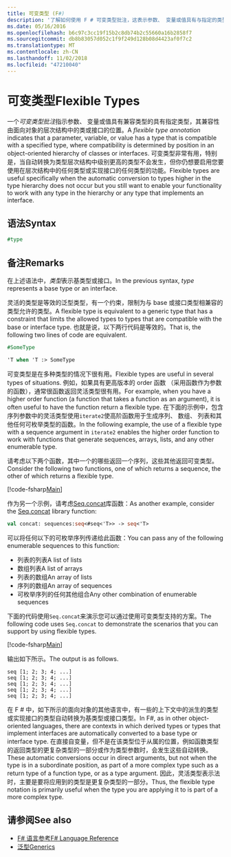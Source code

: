 ```yaml
---
title: 可变类型 (F#)
description: '了解如何使用 F # 可变类型批注，这表示参数、 变量或值具有与指定的类型兼容的类型。'
ms.date: 05/16/2016
ms.openlocfilehash: b6c97c3cc19f15b2c8db74b2c55660a16b2858f7
ms.sourcegitcommit: db8b83057d052c1f9f249d128b08d4423af0f7c2
ms.translationtype: MT
ms.contentlocale: zh-CN
ms.lasthandoff: 11/02/2018
ms.locfileid: "47210040"
---
```

# <a name="flexible-types"></a><span data-ttu-id="0e654-103">可变类型</span><span class="sxs-lookup"><span data-stu-id="0e654-103">Flexible Types</span></span>

<span data-ttu-id="0e654-104">一个*可变类型批注*指示参数、 变量或值具有兼容类型的具有指定类型，其兼容性由面向对象的层次结构中的类或接口的位置。</span><span class="sxs-lookup"><span data-stu-id="0e654-104">A *flexible type annotation* indicates that a parameter, variable, or value has a type that is compatible with a specified type, where compatibility is determined by position in an object-oriented hierarchy of classes or interfaces.</span></span> <span data-ttu-id="0e654-105">可变类型非常有用，特别是，当自动转换为类型层次结构中级别更高的类型不会发生，但你仍想要启用您要使用在层次结构中的任何类型或实现接口的任何类型的功能。</span><span class="sxs-lookup"><span data-stu-id="0e654-105">Flexible types are useful specifically when the automatic conversion to types higher in the type hierarchy does not occur but you still want to enable your functionality to work with any type in the hierarchy or any type that implements an interface.</span></span>

## <a name="syntax"></a><span data-ttu-id="0e654-106">语法</span><span class="sxs-lookup"><span data-stu-id="0e654-106">Syntax</span></span>

```fsharp
#type
```

## <a name="remarks"></a><span data-ttu-id="0e654-107">备注</span><span class="sxs-lookup"><span data-stu-id="0e654-107">Remarks</span></span>

<span data-ttu-id="0e654-108">在上述语法中，*类型*表示基类型或接口。</span><span class="sxs-lookup"><span data-stu-id="0e654-108">In the previous syntax, *type* represents a base type or an interface.</span></span>

<span data-ttu-id="0e654-109">灵活的类型是等效的泛型类型，有一个约束，限制为与 base 或接口类型相兼容的类型允许的类型。</span><span class="sxs-lookup"><span data-stu-id="0e654-109">A flexible type is equivalent to a generic type that has a constraint that limits the allowed types to types that are compatible with the base or interface type.</span></span> <span data-ttu-id="0e654-110">也就是说，以下两行代码是等效的。</span><span class="sxs-lookup"><span data-stu-id="0e654-110">That is, the following two lines of code are equivalent.</span></span>

```fsharp
#SomeType

'T when 'T :> SomeType
```

<span data-ttu-id="0e654-111">可变类型是在多种类型的情况下很有用。</span><span class="sxs-lookup"><span data-stu-id="0e654-111">Flexible types are useful in several types of situations.</span></span> <span data-ttu-id="0e654-112">例如，如果具有更高版本的 order 函数 （采用函数作为参数的函数），通常很函数返回灵活类型很有用。</span><span class="sxs-lookup"><span data-stu-id="0e654-112">For example, when you have a higher order function (a function that takes a function as an argument), it is often useful to have the function return a flexible type.</span></span> <span data-ttu-id="0e654-113">在下面的示例中，包含序列参数中的灵活类型使用`iterate2`使高阶函数用于生成序列、 数组、 列表和其他任何可枚举类型的函数。</span><span class="sxs-lookup"><span data-stu-id="0e654-113">In the following example, the use of a flexible type with a sequence argument in `iterate2` enables the higher order function to work with functions that generate sequences, arrays, lists, and any other enumerable type.</span></span>

<span data-ttu-id="0e654-114">请考虑以下两个函数，其中一个的哪些返回一个序列，这些其他返回可变类型。</span><span class="sxs-lookup"><span data-stu-id="0e654-114">Consider the following two functions, one of which returns a sequence, the other of which returns a flexible type.</span></span>

[!code-fsharp[Main](../../../samples/snippets/fsharp/lang-ref-2/snippet4101.fs)]

<span data-ttu-id="0e654-115">作为另一个示例，请考虑[Seq.concat](https://msdn.microsoft.com/library/2eeb69a9-fc2f-4b7d-8dee-101fa2b00712)库函数：</span><span class="sxs-lookup"><span data-stu-id="0e654-115">As another example, consider the [Seq.concat](https://msdn.microsoft.com/library/2eeb69a9-fc2f-4b7d-8dee-101fa2b00712) library function:</span></span>

```fsharp
val concat: sequences:seq<#seq<'T>> -> seq<'T>
```

<span data-ttu-id="0e654-116">可以将任何以下的可枚举序列传递给此函数：</span><span class="sxs-lookup"><span data-stu-id="0e654-116">You can pass any of the following enumerable sequences to this function:</span></span>

- <span data-ttu-id="0e654-117">列表的列表</span><span class="sxs-lookup"><span data-stu-id="0e654-117">A list of lists</span></span>
- <span data-ttu-id="0e654-118">数组列表</span><span class="sxs-lookup"><span data-stu-id="0e654-118">A list of arrays</span></span>
- <span data-ttu-id="0e654-119">列表的数组</span><span class="sxs-lookup"><span data-stu-id="0e654-119">An array of lists</span></span>
- <span data-ttu-id="0e654-120">序列的数组</span><span class="sxs-lookup"><span data-stu-id="0e654-120">An array of sequences</span></span>
- <span data-ttu-id="0e654-121">可枚举序列的任何其他组合</span><span class="sxs-lookup"><span data-stu-id="0e654-121">Any other combination of enumerable sequences</span></span>

<span data-ttu-id="0e654-122">下面的代码使用`Seq.concat`来演示您可以通过使用可变类型支持的方案。</span><span class="sxs-lookup"><span data-stu-id="0e654-122">The following code uses `Seq.concat` to demonstrate the scenarios that you can support by using flexible types.</span></span>

[!code-fsharp[Main](../../../samples/snippets/fsharp/lang-ref-2/snippet4102.fs)]

<span data-ttu-id="0e654-123">输出如下所示。</span><span class="sxs-lookup"><span data-stu-id="0e654-123">The output is as follows.</span></span>

```
seq [1; 2; 3; 4; ...]
seq [1; 2; 3; 4; ...]
seq [1; 2; 3; 4; ...]
seq [1; 2; 3; 4; ...]
seq [1; 2; 3; 4; ...]
```

<span data-ttu-id="0e654-124">在 F # 中，如下所示的面向对象的其他语言中，有一些的上下文中的派生的类型或实现接口的类型自动转换为基类型或接口类型。</span><span class="sxs-lookup"><span data-stu-id="0e654-124">In F#, as in other object-oriented languages, there are contexts in which derived types or types that implement interfaces are automatically converted to a base type or interface type.</span></span> <span data-ttu-id="0e654-125">在直接自变量，但不是在该类型位于从属的位置，例如函数类型的返回类型的更复杂类型的一部分或作为类型参数时，会发生这些自动转换。</span><span class="sxs-lookup"><span data-stu-id="0e654-125">These automatic conversions occur in direct arguments, but not when the type is in a subordinate position, as part of a more complex type such as a return type of a function type, or as a type argument.</span></span> <span data-ttu-id="0e654-126">因此，灵活类型表示法时，主要是要将应用到的类型是更复杂类型的一部分。</span><span class="sxs-lookup"><span data-stu-id="0e654-126">Thus, the flexible type notation is primarily useful when the type you are applying it to is part of a more complex type.</span></span>

## <a name="see-also"></a><span data-ttu-id="0e654-127">请参阅</span><span class="sxs-lookup"><span data-stu-id="0e654-127">See also</span></span>

- [<span data-ttu-id="0e654-128">F# 语言参考</span><span class="sxs-lookup"><span data-stu-id="0e654-128">F# Language Reference</span></span>](index.md)
- [<span data-ttu-id="0e654-129">泛型</span><span class="sxs-lookup"><span data-stu-id="0e654-129">Generics</span></span>](generics/index.md)
